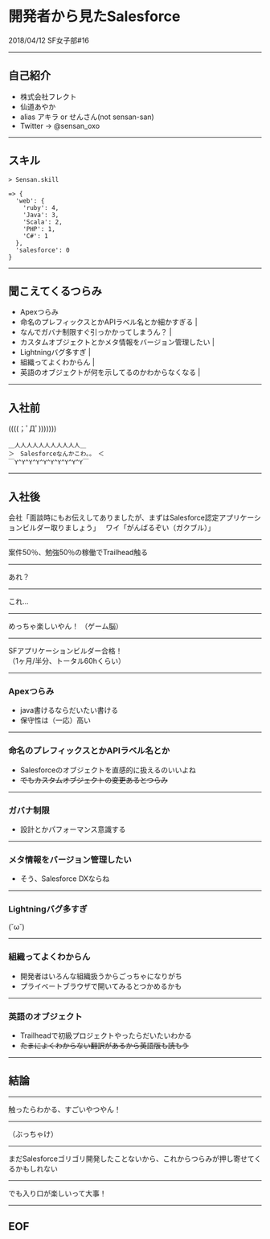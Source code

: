 # 開発者から見たSalesforce

2018/04/12 SF女子部#16

---

## 自己紹介

* 株式会社フレクト
* 仙道あやか
* alias アキラ or せんさん(not sensan-san)
* Twitter -> @sensan_oxo

---

## スキル

```
> Sensan.skill

=> {
  'web': {
    'ruby': 4,
    'Java': 3,
    'Scala': 2,
    'PHP': 1,
    'C#': 1
  },
  'salesforce': 0
}
```

---

## 聞こえてくるつらみ

- Apexつらみ
- 命名のプレフィックスとかAPIラベル名とか細かすぎる |
- なんでガバナ制限すぐ引っかかってしまうん？ |
- カスタムオブジェクトとかメタ情報をバージョン管理したい |
- Lightningバグ多すぎ |
- 組織ってよくわからん |
- 英語のオブジェクトが何を示してるのかわからなくなる |

---

## 入社前

((((；ﾟДﾟ)))))))

```
＿人人人人人人人人人人人＿
＞　Salesforceなんかこわ。。　＜
￣Y^Y^Y^Y^Y^Y^Y^Y^Y^Y￣
```

---

## 入社後

会社「面談時にもお伝えしてありましたが、まずはSalesforce認定アプリケーションビルダー取りましょう」  
ワイ「がんばるぞい（ガクブル）」

---

案件50％、勉強50％の稼働でTrailhead触る

---

あれ？

---

これ…

---

めっちゃ楽しいやん！
（ゲーム脳）

---

SFアプリケーションビルダー合格！  
（1ヶ月/半分、トータル60hくらい）

---

### Apexつらみ

* java書けるならだいたい書ける  
* 保守性は（一応）高い

---

### 命名のプレフィックスとかAPIラベル名とか

* Salesforceのオブジェクトを直感的に扱えるのいいよね
* ~~でもカスタムオブジェクトの変更あるとつらみ~~

---


### ガバナ制限

* 設計とかパフォーマンス意識する

---


### メタ情報をバージョン管理したい

* そう、Salesforce DXならね

---

### Lightningバグ多すぎ

(˘ω˘)

---

### 組織ってよくわからん

* 開発者はいろんな組織扱うからごっちゃになりがち
* プライベートブラウザで開いてみるとつかめるかも

---

### 英語のオブジェクト

* Trailheadで初級プロジェクトやったらだいたいわかる
* ~~たまによくわからない翻訳があるから英語版も読もう~~

---

## 結論

---

触ったらわかる、すごいやつやん！

---

（ぶっちゃけ）

---

まだSalesforceゴリゴリ開発したことないから、これからつらみが押し寄せてくるかもしれない

---

でも入り口が楽しいって大事！

---

## EOF
